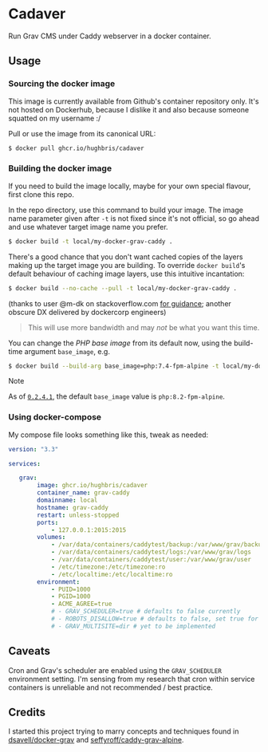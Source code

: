# Cadaver

Run Grav CMS under Caddy webserver in a docker container.

## Usage

### Sourcing the docker image

This image is currently available from Github's container repository only. It's not hosted on Dockerhub, because I dislike it and also because someone squatted on my username :/

Pull or use the image from its canonical URL:

```sh
$ docker pull ghcr.io/hughbris/cadaver
```

### Building the docker image

If you need to build the image locally, maybe for your own special flavour, first clone this repo.

In the repo directory, use this command to build your image. The image name parameter given after `-t` is not fixed since it's not official, so go ahead and use whatever target image name you prefer.

```sh
$ docker build -t local/my-docker-grav-caddy .
```
There's a good chance that you don't want cached copies of the layers making up the target image you are building. To override `docker build`'s default behaviour of caching image layers, use this intuitive incantation:

```sh
$ docker build --no-cache --pull -t local/my-docker-grav-caddy .
```
(thanks to user @m-dk on stackoverflow.com [for guidance](https://stackoverflow.com/a/58115741); another obscure DX delivered by dockercorp engineers)

> This will use more bandwidth and may *not* be what you want this time.

You can change the *PHP base image* from its default now, using the build-time argument `base_image`, e.g.

```sh
$ docker build --build-arg base_image=php:7.4-fpm-alpine -t local/my-docker-grav-caddy:php7.4 .
```

> [!NOTE]
> As of [`0.2.4.1`](https://github.com/hughbris/cadaver/tree/v0.2.4.1), the default `base_image` value is `php:8.2-fpm-alpine`.

### Using docker-compose

My compose file looks something like this, tweak as needed:

```yaml
version: "3.3"

services:

   grav:
        image: ghcr.io/hughbris/cadaver
        container_name: grav-caddy
        domainname: local
        hostname: grav-caddy
        restart: unless-stopped
        ports:
            - 127.0.0.1:2015:2015
        volumes:
            - /var/data/containers/caddytest/backup:/var/www/grav/backup
            - /var/data/containers/caddytest/logs:/var/www/grav/logs
            - /var/data/containers/caddytest/user:/var/www/grav/user
            - /etc/timezone:/etc/timezone:ro
            - /etc/localtime:/etc/localtime:ro
        environment:
            - PUID=1000
            - PGID=1000
            - ACME_AGREE=true
            # - GRAV_SCHEDULER=true # defaults to false currently
            # - ROBOTS_DISALLOW=true # defaults to false, set true for staging environments etc, see extras/robots.disallow.txt for more discussion; set to "AI_BOTS" to block only AI content harvesters, see extras/robots.ai-bots.txt for details
            # - GRAV_MULTISITE=dir # yet to be implemented
```

## Caveats

Cron and Grav's scheduler are enabled using the `GRAV_SCHEDULER` environment setting. I'm sensing from my research that cron within service containers is unreliable and not recommended / best practice.

## Credits

I started this project trying to marry concepts and techniques found in [dsavell/docker-grav](https://github.com/dsavell/docker-grav) and [seffyroff/caddy-grav-alpine](https://github.com/seffyroff/caddy-grav-alpine).
